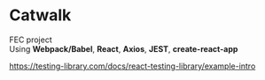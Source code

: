# Catwalk
FEC project <br>
Using **Webpack/Babel**, **React**, **Axios**, **JEST**, **create-react-app**

https://testing-library.com/docs/react-testing-library/example-intro
